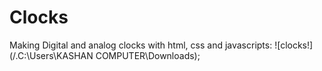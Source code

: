 # Clocks
Making Digital and analog clocks with html, css and javascripts:
![clocks!](/.C:\Users\KASHAN COMPUTER\Downloads);